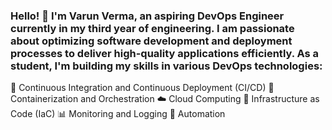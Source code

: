 ### Hello! 👋 I'm Varun Verma, an aspiring DevOps Engineer currently in my third year of engineering. I am passionate about optimizing software development and deployment processes to deliver high-quality applications efficiently. As a student, I'm building my skills in various DevOps technologies:

🚀 Continuous Integration and Continuous Deployment (CI/CD)
🐳 Containerization and Orchestration
☁️ Cloud Computing
🔄 Infrastructure as Code (IaC)
📊 Monitoring and Logging
🤖 Automation

<!--
**Varunsss13/Varunsss13** is a ✨ _special_ ✨ repository because its `README.md` (this file) appears on your GitHub profile.

Here are some ideas to get you started:

- 🔭 I’m currently working on ...
- 🌱 I’m currently learning ...
- 👯 I’m looking to collaborate on ...
- 🤔 I’m looking for help with ...
- 💬 Ask me about ...
- 📫 How to reach me: ...
- 😄 Pronouns: ...
- ⚡ Fun fact: ...
-->
